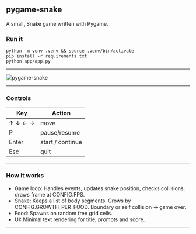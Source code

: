## pygame-snake

A small, Snake game written with Pygame.

### Run it
```
python -m venv .venv && source .venv/bin/activate
pip install -r requirements.txt
python app/app.py
```

---

![pygame-snake](https://github.com/user-attachments/assets/752b9311-f24d-412f-aa08-a41d373b2ba9)

---
### Controls

| Key     | Action           |
| ------- | ---------------- |
| ↑ ↓ ← → | move             |
| P       | pause/resume     |
| Enter   | start / continue |
| Esc     | quit             |

---

### How it works
- Game loop: Handles events, updates snake position, checks collisions, draws frame at CONFIG.FPS.
- Snake: Keeps a list of body segments. Grows by CONFIG.GROWTH_PER_FOOD. Boundary or self collision -> game over.
- Food: Spawns on random free grid cells.
- UI: Minimal text rendering for title, prompts  and score.

---

